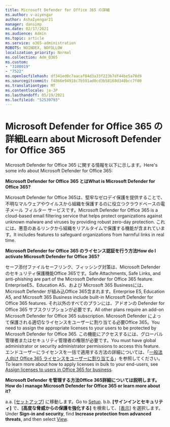 ```yaml
---
title: Microsoft Defender for Office 365 の詳細
ms.author: v-aiyengar
author: AshaIyengar21
manager: dansimp
ms.date: 02/17/2021
ms.audience: Admin
ms.topic: article
ms.service: o365-administration
ROBOTS: NOINDEX, NOFOLLOW
localization_priority: Normal
ms.collection: Adm_O365
ms.custom:
- "3100019"
- "7522"
ms.openlocfilehash: df341ed0c7aacaf84d3a33f223b7df44be5a78d9
ms.sourcegitcommit: f4866e94918c7b591ad0cd3b58169d340bcc7f00
ms.translationtype: MT
ms.contentlocale: ja-JP
ms.lasthandoff: 05/19/2021
ms.locfileid: "52539793"
---
```

# <a name="learn-about-microsoft-defender-for-office-365"></a><span data-ttu-id="ebda6-102">Microsoft Defender for Office 365 の詳細</span><span class="sxs-lookup"><span data-stu-id="ebda6-102">Learn about Microsoft Defender for Office 365</span></span>

<span data-ttu-id="ebda6-103">Microsoft Defender for Office 365 に関する情報を以下に示します。</span><span class="sxs-lookup"><span data-stu-id="ebda6-103">Here's some info about Microsoft Defender for Office 365:</span></span>

<span data-ttu-id="ebda6-104">**Microsoft Defender for Office 365 とは**</span><span class="sxs-lookup"><span data-stu-id="ebda6-104">**What is Microsoft Defender for Office 365?**</span></span>

<span data-ttu-id="ebda6-105">Microsoft Defender for Office 365は、堅牢なゼロデイ保護を提供することで、不明なマルウェアやウイルスから組織を保護するのに役立つクラウドベースの電子メール フィルター サービスです。</span><span class="sxs-lookup"><span data-stu-id="ebda6-105">Microsoft Defender for Office 365 is a cloud-based email filtering service that helps protect organizations against unknown malware and viruses by providing robust zero-day protection.</span></span> <span data-ttu-id="ebda6-106">これには、悪意のあるリンクから組織をリアルタイムで保護する機能が含まれています。</span><span class="sxs-lookup"><span data-stu-id="ebda6-106">It includes features to safeguard organizations from harmful links in real time.</span></span>

<span data-ttu-id="ebda6-107">**Microsoft Defender for Office 365 のライセンス認証を行う方法**</span><span class="sxs-lookup"><span data-stu-id="ebda6-107">**How do I activate Microsoft Defender for Office 365?**</span></span>

<span data-ttu-id="ebda6-108">セーフ添付ファイルセーフリンク、フィッシング対策は、Microsoft Defender のセキュリティ保護機能Office 365です。</span><span class="sxs-lookup"><span data-stu-id="ebda6-108">Safe Attachments, Safe Links, and anti-phishing are part of the Microsoft Defender for Office 365 feature.</span></span> <span data-ttu-id="ebda6-109">EnterpriseE5、Education A5、および Microsoft 365 Businessには、Microsoft Defender が組み込Office 365含まれます。</span><span class="sxs-lookup"><span data-stu-id="ebda6-109">Enterprise E5, Education A5, and Microsoft 365 Business include built-in Microsoft Defender for Office 365 features.</span></span> <span data-ttu-id="ebda6-110">それ以外のすべてのプランには、アドオンの Defender for Office 365 サブスクリプションが必要です。</span><span class="sxs-lookup"><span data-stu-id="ebda6-110">All other plans require an add-on Microsoft Defender for Office 365 subscription.</span></span> <span data-ttu-id="ebda6-111">Microsoft Defender によって保護される適切なライセンスをユーザーに割り当てる必要Office 365。</span><span class="sxs-lookup"><span data-stu-id="ebda6-111">You need to assign the appropriate licenses to your users to be protected by Microsoft Defender for Office 365.</span></span> <span data-ttu-id="ebda6-112">この機能にアクセスするには、グローバル管理者またはセキュリティ管理者の権限が必要です。</span><span class="sxs-lookup"><span data-stu-id="ebda6-112">You must have global administrator or security administrator permissions to access this feature.</span></span> <span data-ttu-id="ebda6-113">エンドユーザーにライセンスを一括で適用する方法の詳細については、「[一般法人向け Office 365 ライセンスをユーザーに割り当てる](https://go.microsoft.com/fwlink/?linkid=2093435)」を参照してください。</span><span class="sxs-lookup"><span data-stu-id="ebda6-113">To learn more about how to apply licenses in bulk to your end-users, see [Assign licenses to users in Office 365 for business](https://go.microsoft.com/fwlink/?linkid=2093435).</span></span>

<span data-ttu-id="ebda6-114">**Microsoft Defender を管理する方法Office 365詳細については説明します。**</span><span class="sxs-lookup"><span data-stu-id="ebda6-114">**How do I manage Microsoft Defender for Office 365 or learn more about it?**</span></span>

<span data-ttu-id="ebda6-115">a.</span><span class="sxs-lookup"><span data-stu-id="ebda6-115">a.</span></span> <span data-ttu-id="ebda6-116">[[セットアップ](https://go.microsoft.com/fwlink/p/?linkid=2075721)] に移動します。</span><span class="sxs-lookup"><span data-stu-id="ebda6-116">Go to [Setup](https://go.microsoft.com/fwlink/p/?linkid=2075721).</span></span>
<span data-ttu-id="ebda6-117">b.</span><span class="sxs-lookup"><span data-stu-id="ebda6-117">b.</span></span> <span data-ttu-id="ebda6-118">**[サインインとセキュリティ]** で、**[高度な脅威からの保護を強化する]** を検索して、[[表示]](https://go.microsoft.com/fwlink/?linkid=2109302) を選択します。</span><span class="sxs-lookup"><span data-stu-id="ebda6-118">Under **Sign-in and security**, find **Increase protection from advanced threats**, and then select [View](https://go.microsoft.com/fwlink/?linkid=2109302).</span></span>
